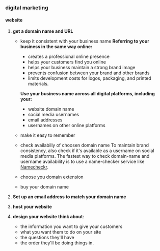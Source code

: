 ### digital marketing
#### website
1. **get a domain name and URL**
    - keep it consistent with your business name
        **Referring to your business in the same way online:**
        - creates a professional online presence
        - helps your customers find you online
        - helps your business maintain a strong brand image
        - prevents confusion between your brand and other brands
        - limits development costs for logos, packaging, and printed materials.

        **Use your business name across all digital platforms, including your:**

        - website domain name
        - social media usernames
        - email addresses
        - usernames on other online platforms

    - make it easy to remember
    - check availabiliy of choosen domain name
    To maintain brand consistency, also check if it's available as a username on social media platforms. The fastest way to check domain-name and username availability is to use a name-checker service like [Namecheckr](https://www.namecheckr.com/).

    - choose you domain extension
    - buy your domain name

2. **Set up an email address to match your domain name**
3. **host your website**
4. **design your website**
    **think about**:

    - the information you want to give your customers
    - what you want them to do on your site
    - the questions they'll have
    - the order they'll be doing things in.